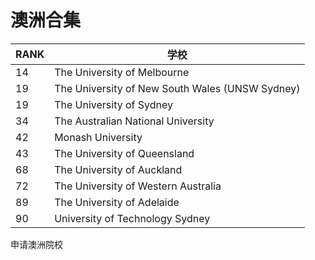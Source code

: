 # 澳洲合集

| RANK | 学校                                            |
|------|-------------------------------------------------|
| 14   | The University of Melbourne                     |
| 19   | The University of New South Wales (UNSW Sydney) |
| 19   | The University of Sydney                        |
| 34   | The Australian National University              |
| 42   | Monash University                               |
| 43   | The University of Queensland                    |
| 68   | The University of Auckland                      |
| 72   | The University of Western Australia             |
| 89   | The University of Adelaide                      |
| 90   | University of Technology Sydney                 |

申请澳洲院校